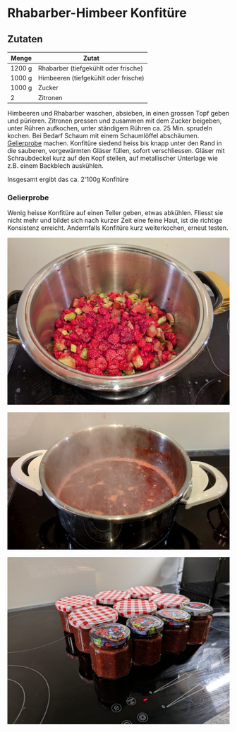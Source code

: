 # Rhabarber-Himbeer Konfitüre

## Zutaten

| Menge     | Zutat                                |
|-----------|--------------------------------------|
| 1200 g    | Rhabarber (tiefgekühlt oder frische) |
| 1000 g    | Himbeeren (tiefgekühlt oder frische) |
| 1000 g    | Zucker                               |
| 2         | Zitronen                             |

Himbeeren und Rhabarber waschen, absieben, in einen grossen Topf geben und pürieren. Zitronen pressen und zusammen mit dem Zucker beigeben, unter Rühren aufkochen, unter ständigem Rühren ca. 25 Min. sprudeln kochen. Bei Bedarf Schaum mit einem Schaumlöffel abschäumen. [Gelierprobe](#Gelierprobe) machen. Konfitüre siedend heiss bis knapp unter den Rand in die sauberen, vorgewärmten Gläser füllen, sofort verschliessen. Gläser mit Schraubdeckel kurz auf den Kopf stellen, auf metallischer Unterlage wie z.B. einem Backblech auskühlen.

Insgesamt ergibt das ca. 2'100g Konfitüre

### Gelierprobe
Wenig heisse Konfitüre auf einen Teller geben, etwas abkühlen. Fliesst sie nicht mehr und bildet sich nach kurzer Zeit eine feine Haut, ist die richtige Konsistenz erreicht. Andernfalls Konfitüre kurz weiterkochen, erneut testen.

![Jam 01](Images/Jam_01.png)

![Jam 02](Images/Jam_02.png)

![Jam 03](Images/Jam_03.png)
